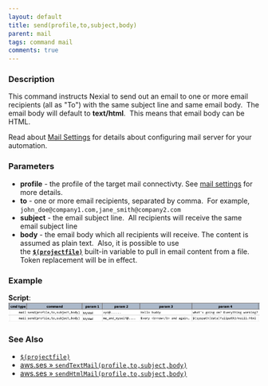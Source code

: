 ```yaml
---
layout: default
title: send(profile,to,subject,body)
parent: mail
tags: command mail
comments: true
---
```



### Description
This command instructs Nexial to send out an email to one or more email recipients (all as "To") with the same 
subject line and same email body.  The email body will default to **text/html**.  This means that email body can 
be HTML. 

Read about [Mail Settings](index#mail-settings) for details about configuring mail server for your automation.


### Parameters
- **profile** - the profile of the target mail connectivty. See [mail settings](index#mail-settings) for more details.
- **to** - one or more email recipients, separated by comma.  For example, 
  `john_doe@company1.com,jane_smith@company2.com`
- **subject** - the email subject line.  All recipients will receive the same email subject line
- **body** - the email body which all recipients will receive. The content is assumed as plain text.  Also, it is 
  possible to use the **[`$(projectfile)`](../../functions/$(projectfile))** built-in variable to pull in email 
  content from a file. Token replacement will be in effect.


### Example
**Script**:<br/>
![](image/send_01.png)


### See Also
- [`$(projectfile)`](../../functions/$(projectfile))
- [aws.ses &raquo; `sendTextMail(profile,to,subject,body)`](../aws.ses/sendTextMail(profile,to,subject,body))
- [aws.ses &raquo; `sendHtmlMail(profile,to,subject,body)`](../aws.ses/sendHtmlMail(profile,to,subject,body))

